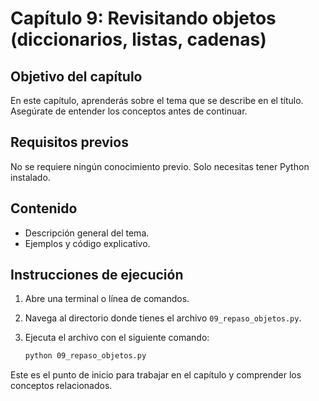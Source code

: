# Capítulo 9: Revisitando objetos (diccionarios, listas, cadenas)

## Objetivo del capítulo
En este capítulo, aprenderás sobre el tema que se describe en el título. Asegúrate de entender los conceptos antes de continuar.

## Requisitos previos
No se requiere ningún conocimiento previo. Solo necesitas tener Python instalado.

## Contenido
- Descripción general del tema.
- Ejemplos y código explicativo.

## Instrucciones de ejecución
1. Abre una terminal o línea de comandos.
2. Navega al directorio donde tienes el archivo `09_repaso_objetos.py`.
3. Ejecuta el archivo con el siguiente comando:

   ```bash
   python 09_repaso_objetos.py
   ```

Este es el punto de inicio para trabajar en el capítulo y comprender los conceptos relacionados.
